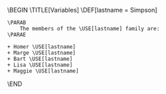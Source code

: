 \BEGIN
	\TITLE[Variables] 
	\DEF[lastname = Simpson]
	
	\PARAB
		The members of the \USE[lastname] family are:
	\PARAE
	
	+ Homer \USE[lastname] 
	+ Marge \USE[lastname]
	+ Bart \USE[lastname]
	+ Lisa \USE[lastname]	
	+ Maggie \USE[lastname]
\END 
